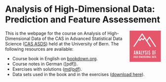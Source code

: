 # Analysis of High-Dimensional Data: Prediction and Feature Assessement
<img align="right" src="logo2.jpg" width=20% height=20%> 

This is the webpage for the course on Analysis of High-Dimensional Data of the CAS in Advanced Statistical Data Science ([CAS ASDS](https://www.unibe.ch/weiterbildungsangebote/cas_advanced_statistical_data_science/index_ger.html)) held at the University of Bern. The following resources are available:

- Course book in English on [bookdown.org](https://bookdown.org/staedler_n/highdimstats/). 
- Course notes in German ([pdf]).
- Exercises with solutions ([md](_exercises_and_solutions.md)/[pdf](_exercises_and_solutions.pdf)).
- Data sets used in the book and in the exercises ([download here](https://github.com/staedlern/highdim_stats/tree/main/data)).



